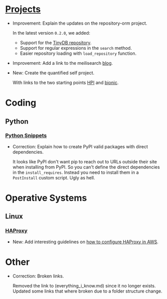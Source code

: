 # [Projects](projects.md)

* Improvement: Explain the updates on the repository-orm project.

    In the latest version `0.2.0`, we added:
    
    * Support for the [TinyDB repository](https://lyz-code.github.io/repository-orm/tinydb_repository/).
    * Support for regular expressions in the `search` method.
    * Easier repository loading with `load_repository` function.

* Improvement: Add a link to the meilisearch [blog](https://blog.meilisearch.com/).
* New: Create the quantified self project.

    With links to the two starting points [HPI](https://beepb00p.xyz/hpi.html) and [bionic](https://github.com/bionic-dev/bionic).
    

# Coding

## Python

### [Python Snippets](python_snippets.md)

* Correction: Explain how to create PyPI valid packages with direct dependencies.

    It looks like PyPI don't want pip to reach out to URLs outside their
    site when installing from PyPI. So you can't define the direct
    dependencies in the `install_requires`. Instead you need to install them
    in a `PostInstall` custom script. Ugly as hell.

# Operative Systems

## Linux

### [HAProxy](haproxy.md)

* New: Add interesting guidelines on [how to configure HAProxy in AWS](https://github.com/jvehent/haproxy-aws).

# Other

* Correction: Broken links.

    Removed the link to (everything_i_know.md) since it no longer exists. Updated some links that where broken due to a folder structure change.